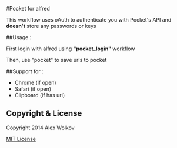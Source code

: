 #Pocket for alfred

This workflow uses oAuth to authenticate you with Pocket's API and **doesn't** store any passwords or keys

##Usage :

First login with alfred using **"pocket_login"** workflow

Then, use "pocket" to save urls to pocket

##Support for :
* Chrome (if open)
* Safari (if open)
* Clipboard (if has url)


## Copyright & License

Copyright 2014 Alex Wolkov

[MIT License](LICENSE-MIT)